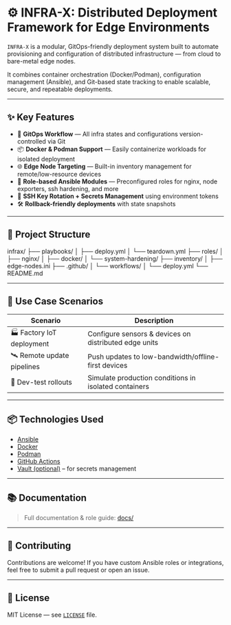 # ⚙️ INFRA-X: Distributed Deployment Framework for Edge Environments

`INFRA-X` is a modular, GitOps-friendly deployment system built to automate provisioning and configuration of distributed infrastructure — from cloud to bare-metal edge nodes.

It combines container orchestration (Docker/Podman), configuration management (Ansible), and Git-based state tracking to enable scalable, secure, and repeatable deployments.

---

## ✨ Key Features

- 🔁 **GitOps Workflow** — All infra states and configurations version-controlled via Git
- 📦 **Docker & Podman Support** — Easily containerize workloads for isolated deployment
- 🌐 **Edge Node Targeting** — Built-in inventory management for remote/low-resource devices
- 🧩 **Role-based Ansible Modules** — Preconfigured roles for nginx, node exporters, ssh hardening, and more
- 🔐 **SSH Key Rotation + Secrets Management** using environment tokens
- 🛠️ **Rollback-friendly deployments** with state snapshots

---

## 📁 Project Structure

infrax/
├── playbooks/
│ ├── deploy.yml
│ └── teardown.yml
├── roles/
│ ├── nginx/
│ ├── docker/
│ └── system-hardening/
├── inventory/
│ ├── edge-nodes.ini
├── .github/
│ └── workflows/
│ └── deploy.yml
└── README.md

---

## 🚀 Use Case Scenarios

| Scenario | Description |
|---------|-------------|
| 🏭 Factory IoT deployment | Configure sensors & devices on distributed edge units |
| 🛰️ Remote update pipelines | Push updates to low-bandwidth/offline-first devices |
| 🧪 Dev-test rollouts | Simulate production conditions in isolated containers |

---

## 📦 Technologies Used

- [Ansible](https://www.ansible.com/)
- [Docker](https://www.docker.com/)
- [Podman](https://podman.io/)
- [GitHub Actions](https://github.com/features/actions)
- [Vault (optional)](https://www.vaultproject.io/) – for secrets management

---

## 📚 Documentation

> Full documentation & role guide: [docs/](./docs)

---

## 🧠 Contributing

Contributions are welcome! If you have custom Ansible roles or integrations, feel free to submit a pull request or open an issue.

---

## 📜 License

MIT License — see [`LICENSE`](./LICENSE) file.

